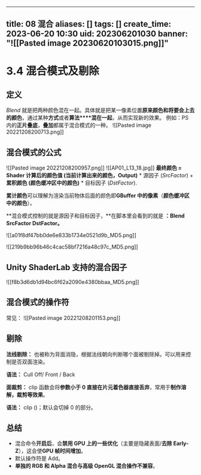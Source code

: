
---
title: 08 混合
aliases: []
tags: []
create_time: 2023-06-20 10:30
uid: 202306201030
banner: "![[Pasted image 20230620103015.png]]"
---
# 3.4 混合模式及剔除

## 定义
_Blend_ 就是把两种颜色混在一起。具体就是把某一像素位置**原来颜色和将要会上去的颜色**，通过某种**方式**或者**算法****混在一起**，从而实现新的效果。
例如：PS 内的**正片叠底**，**叠加**都属于混合模式的一种。
![[Pasted image 20221208200713.png]]
## 混合模式的公式

![[Pasted image 20221208200957.png]]
![[AP01_L13_18.jpg]]
**最终颜色 = Shader 计算后的颜色值 (当前计算出来的颜色，Output)** * 源因子 (_SrcFactor_) + **累积颜色 (颜色缓冲区中的颜色)** * 目标因子 (_DstFactor_).

**累计颜色**可以理解为渲染当前物体后面的颜色即**GBuffer 中的像素**（**颜色缓冲区中的颜色**）。

**混合模式控制的就是源因子和目标因子，**在脚本里会看到的就是 **：Blend SrcFactor DstFactor。**

![[a01f8df47bb0de6e833b1734e0521d9b_MD5.png]]

![[219b9bb96b46c4cac58bf7216a48c97c_MD5.png]]

## Unity ShaderLab 支持的混合因子

![[f8b3d6db1d94bc6f62a2090e4380bbaa_MD5.png]]

## 混合模式的操作符
常见：
![[Pasted image 20221208201153.png]]

## 剔除

**法线剔除：** 也被称为背面消隐，根据法线朝向判断哪个面被剔除掉。可以用来控制是否双面渲染。

**语法：**  Cull Off/ Front / Back

**面裁剪：** clip 函数会将**参数小于 0 直接在片元着色器直接丢弃**，常用于**制作溶解，裁剪等效果**。

**语法：** clip ()；默认会切掉 0 的部分。

## 总结

-   混合命令**开启后**，会**禁用 GPU 上的一些优化**（主要是隐藏表面/**去除 Early-Z**），这会使**GPU 帧时间增加**。
-   默认操作符是 Add。
-   **单独的 RGB 和 Alpha 混合与高级 OpenGL 混合操作不兼容**。
